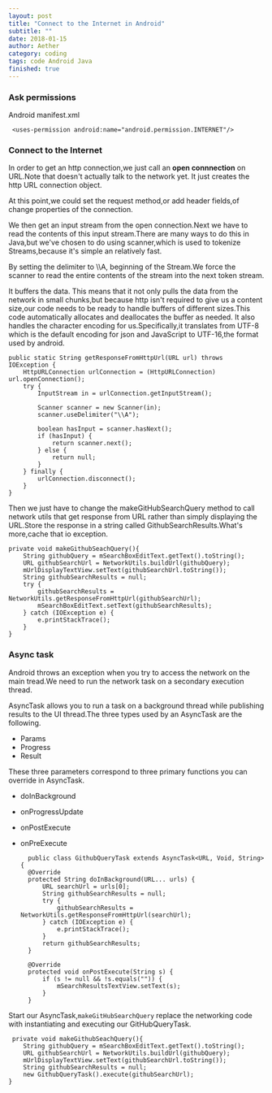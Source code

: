 ```yaml
---
layout: post
title: "Connect to the Internet in Android"
subtitle: ""
date: 2018-01-15
author: Aether
category: coding
tags: code Android Java
finished: true
---
```


### Ask permissions
Android manifest.xml

     <uses-permission android:name="android.permission.INTERNET"/>
   
### Connect to the Internet

In order to get an http connection,we just call an **open connnection** on URL.Note that doesn't actually talk to the network yet. It just creates the http URL connection object.

At this point,we could set the request method,or add header fields,of change properties of the connection.

We then get an input stream from the open connection.Next we have to read the contents of this input stream.There are many ways to do this in Java,but we've chosen to do using scanner,which is used to tokenize Streams,because it's simple an relatively fast.

By setting the delimiter to \\\\A, beginning of the Stream.We force the scanner to read the entire contents of the stream into the next token stream.

It buffers the data. This means that it not only pulls the data from the network in small chunks,but because http isn't required to give us a content size,our code needs to be ready to handle buffers of different sizes.This code automatically allocates and deallocates the buffer as needed. It also handles the character encoding for us.Specifically,it translates from UTF-8 which is the default encoding for json and JavaScript to UTF-16,the format used by android.

    public static String getResponseFromHttpUrl(URL url) throws IOException {
        HttpURLConnection urlConnection = (HttpURLConnection) url.openConnection();
        try {
            InputStream in = urlConnection.getInputStream();

            Scanner scanner = new Scanner(in);
            scanner.useDelimiter("\\A");

            boolean hasInput = scanner.hasNext();
            if (hasInput) {
                return scanner.next();
            } else {
                return null;
            }
        } finally {
            urlConnection.disconnect();
        }
    }
  
Then we just have to change the makeGitHubSearchQuery method to call network utils that get response from URL rather than simply displaying the URL.Store the response in a string called GithubSearchResults.What's more,cache that io exception.

    private void makeGithubSeachQuery(){
        String githubQuery = mSearchBoxEditText.getText().toString();
        URL githubSearchUrl = NetworkUtils.buildUrl(githubQuery);
        mUrlDisplayTextView.setText(githubSearchUrl.toString());
        String githubSearchResults = null;
        try {
            githubSearchResults = NetworkUtils.getResponseFromHttpUrl(githubSearchUrl);
            mSearchBoxEditText.setText(githubSearchResults);
        } catch (IOException e) {
            e.printStackTrace();
        }
    }
    
### Async task
Android throws an exception when you try to access the network on the main tread.We need to run the network task on a secondary execution thread.

AsyncTask allows you to run a task on a background thread while publishing results to the UI thread.The three types used by an AsyncTask are the following.

- Params 
- Progress
- Result

These three parameters correspond to three primary functions you can override in AsyncTask.

- doInBackground
- onProgressUpdate
- onPostExecute
- onPreExecute

        public class GithubQueryTask extends AsyncTask<URL, Void, String> {
        @Override
        protected String doInBackground(URL... urls) {
            URL searchUrl = urls[0];
            String githubSearchResults = null;
            try {
                githubSearchResults = NetworkUtils.getResponseFromHttpUrl(searchUrl);
            } catch (IOException e) {
                e.printStackTrace();
            }
            return githubSearchResults;
        }

        @Override
        protected void onPostExecute(String s) {
            if (s != null && !s.equals("")) {
                mSearchResultsTextView.setText(s);
            }
        }

Start our AsyncTask,`makeGitHubSearchQuery` replace the networking code with instantiating and executing our GitHubQueryTask.

     private void makeGithubSeachQuery(){
        String githubQuery = mSearchBoxEditText.getText().toString();
        URL githubSearchUrl = NetworkUtils.buildUrl(githubQuery);
        mUrlDisplayTextView.setText(githubSearchUrl.toString());
        String githubSearchResults = null;
        new GithubQueryTask().execute(githubSearchUrl);
    }

